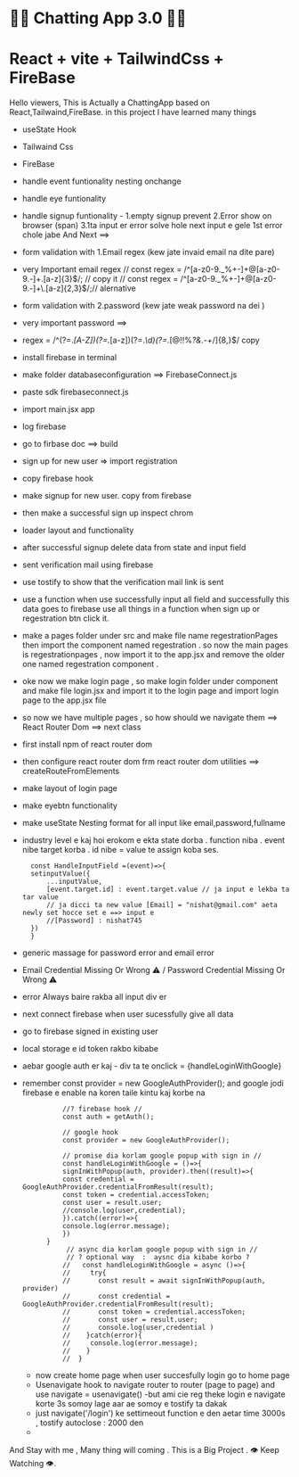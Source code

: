 

# 🚀🚀 Chatting App 3.0 🚀🚀
# React + vite + TailwindCss + FireBase


Hello viewers, This is Actually a ChattingApp based on React,Tailwaind,FireBase.
in this project I have learned many things

- useState Hook
- Tailwaind Css 
- FireBase
- handle event funtionality nesting onchange
- handle eye funtionality
- handle signup funtionality - 1.empty signup prevent 2.Error show on browser (span) 3.1ta input er error solve hole next input e gele 1st error chole jabe And Next ==>

- form validation with 1.Email regex (kew jate invaid email na dite pare) 
- very Important email regex // const regex = /^[a-z0-9._%+-]+@[a-z0-9.-]+\.[a-z]{3}$/; // copy it 
                    //  const regex = /^[a-z0-9._%+-]+@[a-z0-9.-]+\.[a-z]{2,3}$/;// alernative

- form validation with 2.password (kew jate weak password na dei )  
- very important password ==>
- regex  = /^(?=.*[A-Z])(?=.*[a-z])(?=.*\d)(?=.*[@$!%*?&.\-+*/])[A-Za-z\d@$!%*?&.\-+*/]{8,}$/  copy  
- install firebase in terminal
- make folder databaseconfiguration ==> FirebaseConnect.js
- paste sdk firebaseconnect.js
- import main.jsx app
- log firebase 
- go to firbase doc ==> build
- sign up for new user => import registration
- copy firebase hook 
- make signup for new user. copy from firebase
- then make a successful sign up inspect chrom
- loader layout and functionality
- after successful signup delete data from state and input field
- sent verification mail using firebase
- use tostify to show that the verification mail link is sent 
- use a function when use successfully input all field and successfully this data goes to firebase use all things in a function when sign up or regestration btn click it.
- make a pages folder under src and make file name regestrationPages then import the component named regestration . so now the main pages is regestrationpages , now import it to the app.jsx and remove the older one named regestration component . 

- oke now we make login page , so make login folder under component and make file login.jsx and import it to the login page and import login page to the app.jsx file 
- so now we have multiple pages , so how should we navigate them ==> React Router Dom ==> next class
- first install npm of react router dom 
- then configure react router dom frm react router dom utilities ==> createRouteFromElements
- make layout of login page 
- make eyebtn functionality
- make useState Nesting format for all input like email,password,fullname
- industry level e kaj hoi erokom e ekta state dorba . function niba . event nibe target korba . id nibe = value te assign koba ses. 

        const HandleInputField =(event)=>{
        setinputValue({
            ...inputValue,
            [event.target.id] : event.target.value // ja input e lekba ta tar value
            // ja dicci ta new value [Email] = "nishat@gmail.com" aeta newly set hocce set e ==> input e
            //[Password] : nishat745
        })
        }
- generic massage for password error and email error
- Email Credential Missing Or Wrong ⚠️ / Password Credential Missing Or Wrong ⚠️
- error Always baire rakba  all input div er
- next connect firebase when user sucessfully give all data 
- go to firebase signed in existing user
- local storage e id token rakbo kibabe 
- aebar google auth er kaj - div ta te onclick = {handleLoginWithGoogle}
- remember   const provider = new GoogleAuthProvider(); and google jodi firebase e enable na koren taile kintu kaj korbe na


                
                //? firebase hook //
                const auth = getAuth();

                // google hook
                const provider = new GoogleAuthProvider();
                
                // promise dia korlam google popup with sign in //
                const handleLoginWithGoogle = ()=>{
                signInWithPopup(auth, provider).then((result)=>{
                const credential = GoogleAuthProvider.credentialFromResult(result);
                const token = credential.accessToken;
                const user = result.user;
                //console.log(user,credential);
                }).catch((error)=>{
                console.log(error.message);
                })
            }
                 // async dia korlam google popup with sign in //
                 // ? optional way  :  aysnc dia kibabe korbo ?
                //   const handleLoginWithGoogle = async ()=>{
                //     try{
                //       const result = await signInWithPopup(auth, provider)
                //       const credential = GoogleAuthProvider.credentialFromResult(result);
                //       const token = credential.accessToken;
                //       const user = result.user;
                //       console.log(user,credential )
                //    }catch(error){
                //     console.log(error.message);
                //    }
                //  }

  - now create home page when user succesfully login go to home page
  - Usenavigate hook to navigate router to router (page to page) and use navigate = usenavigate()
  -but ami cie reg theke login e navigate korte 3s somoy lage aar ae somoy e tostify ta dakak
  - just navigate('/login') ke settimeout function e den aetar time 3000s , tostify autoclose : 2000 den
  - 
And Stay with me , Many thing will coming . This is a Big Project . 👁️ Keep Watching 👁️.
